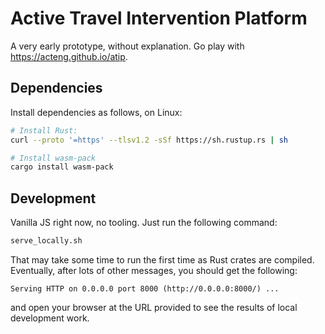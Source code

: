 # Active Travel Intervention Platform

A very early prototype, without explanation. Go play with <https://acteng.github.io/atip>.

## Dependencies

Install dependencies as follows, on Linux:

```bash
# Install Rust:
curl --proto '=https' --tlsv1.2 -sSf https://sh.rustup.rs | sh

# Install wasm-pack
cargo install wasm-pack
```

## Development

Vanilla JS right now, no tooling. Just run the following command:

```bash
serve_locally.sh
```

That may take some time to run the first time as Rust crates are compiled.
Eventually, after lots of other messages, you should get the following:

```
Serving HTTP on 0.0.0.0 port 8000 (http://0.0.0.0:8000/) ...
```

and open your browser at the URL provided to see the results of local development work.

